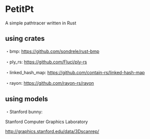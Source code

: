 # PetitPt

A simple pathtracer written in Rust

## using crates

・bmp: https://github.com/sondrele/rust-bmp

・ply_rs: https://github.com/Fluci/ply-rs

・linked_hash_map: https://github.com/contain-rs/linked-hash-map

・rayon: https://github.com/rayon-rs/rayon

## using models

・Stanford bunny: 

  Stanford Computer Graphics Laboratory
  
  http://graphics.stanford.edu/data/3Dscanrep/
